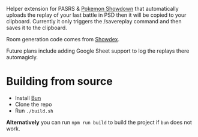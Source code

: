 Helper extension for PASRS & [Pokemon Showdown](https://play.pokemonshowdown.com/) that automatically uploads the replay of your last battle in PSD then it will be copied to your clipboard.
Currently it only triggers the /savereplay command and then saves it to the clipboard.

Room generation code comes from [Showdex](https://github.com/doshidak/showdex).

Future plans include adding Google Sheet support to log the replays there automagicly.

# Building from source

- Install [Bun](https://bun.sh/)
- Clone the repo
- Run `./build.sh`

**Alternatively** you can run `npm run build` to build the project if `bun` does not work.